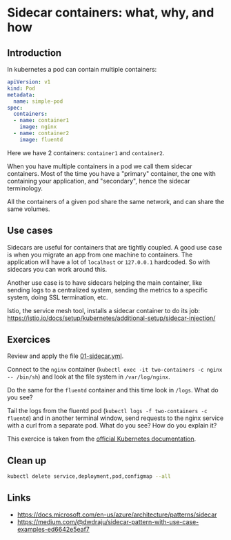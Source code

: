 # Sidecar containers: what, why, and how

## Introduction

In kubernetes a pod can contain multiple containers:

```yml
apiVersion: v1
kind: Pod
metadata:
  name: simple-pod
spec:
  containers:
  - name: container1
    image: nginx
  - name: container2
    image: fluentd
```

Here we have 2 containers: `container1` and `container2`.

When you have multiple containers in a pod we call them sidecar containers. Most of the time you have a "primary" container, the one with containing your application, and "secondary", hence the sidecar terminology.

All the containers of a given pod share the same network, and can share the same volumes.

## Use cases

Sidecars are useful for containers that are tightly coupled. A good use case is when you migrate an app from one machine to containers. The application will have a lot of `localhost` or `127.0.0.1` hardcoded. So with sidecars you can work around this.

Another use case is to have sidecars helping the main container, like sending logs to a centralized system, sending the metrics to a specific system, doing SSL termination, etc.

Istio, the service mesh tool, installs a sidecar container to do its job: https://istio.io/docs/setup/kubernetes/additional-setup/sidecar-injection/

## Exercices

Review and apply the file [01-sidecar.yml](01-sidecar.yml).

Connect to the `nginx` container (`kubectl exec -it two-containers -c nginx -- /bin/sh`) and look at the file system in `/var/log/nginx`.

Do the same for the `fluentd` container and this time look in `/logs`. What do you see?

Tail the logs from the fluentd pod (`kubectl logs -f two-containers -c fluentd`) and in another terminal window, send requests to the nginx service with a curl from a separate pod. What do you see? How do you explain it?

This exercice is taken from the [official Kubernetes documentation](https://kubernetes.io/docs/tasks/access-application-cluster/communicate-containers-same-pod-shared-volume/#creating-a-pod-that-runs-two-containers).

## Clean up

```sh
kubectl delete service,deployment,pod,configmap --all
```

## Links

* https://docs.microsoft.com/en-us/azure/architecture/patterns/sidecar
* https://medium.com/@dwdraju/sidecar-pattern-with-use-case-examples-ed6642e5eaf7
